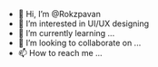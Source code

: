 - 👋 Hi, I’m @Rokzpavan
- 👀 I’m interested in UI/UX designing
- 🌱 I’m currently learning ...
- 💞️ I’m looking to collaborate on ...
- 📫 How to reach me ...

<!---
Rokzpavan/Rokzpavan is a ✨ special ✨ repository because its `README.md` (this file) appears on your GitHub profile.
You can click the Preview link to take a look at your changes.
--->
